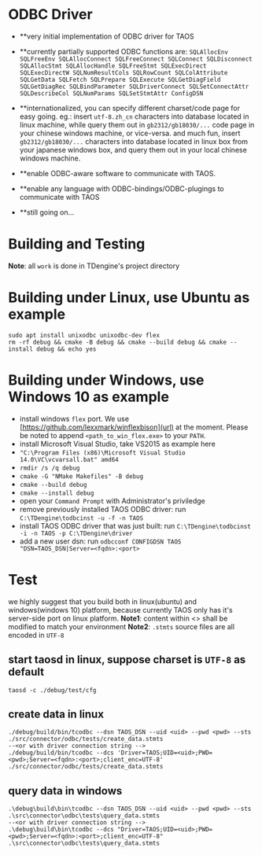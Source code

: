 
# ODBC Driver #

- **very initial implementation of ODBC driver for TAOS

- **currently partially supported ODBC functions are: `
SQLAllocEnv
SQLFreeEnv
SQLAllocConnect
SQLFreeConnect
SQLConnect
SQLDisconnect
SQLAllocStmt
SQLAllocHandle
SQLFreeStmt
SQLExecDirect
SQLExecDirectW
SQLNumResultCols
SQLRowCount
SQLColAttribute
SQLGetData
SQLFetch
SQLPrepare
SQLExecute
SQLGetDiagField
SQLGetDiagRec
SQLBindParameter
SQLDriverConnect
SQLSetConnectAttr
SQLDescribeCol
SQLNumParams
SQLSetStmtAttr
ConfigDSN
`

- **internationalized, you can specify different charset/code page for easy going. eg.: insert `utf-8.zh_cn` characters into database located in linux machine, while query them out in `gb2312/gb18030/...` code page in your chinese windows machine, or vice-versa. and much fun, insert `gb2312/gb18030/...` characters into database located in linux box from
your japanese windows box, and query them out in your local chinese  windows machine.

- **enable ODBC-aware software to communicate with TAOS.

- **enable any language with ODBC-bindings/ODBC-plugings to communicate with TAOS

- **still going on...

# Building and Testing
**Note**: all `work` is done in TDengine's project directory


# Building under Linux, use Ubuntu as example
```
sudo apt install unixodbc unixodbc-dev flex
rm -rf debug && cmake -B debug && cmake --build debug && cmake --install debug && echo yes
```
# Building under Windows, use Windows 10 as example
- install windows `flex` port. We use [https://github.com/lexxmark/winflexbison](url) at the moment. Please be noted to append `<path_to_win_flex.exe>` to your `PATH`.
- install Microsoft Visual Studio, take VS2015 as example here
- `"C:\Program Files (x86)\Microsoft Visual Studio 14.0\VC\vcvarsall.bat" amd64`
- `rmdir /s /q debug`
- `cmake -G "NMake Makefiles" -B debug`
- `cmake --build debug`
- `cmake --install debug`
- open your `Command Prompt` with Administrator's priviledge
- remove previously installed TAOS ODBC driver: run `C:\TDengine\todbcinst -u -f -n TAOS`
- install TAOS ODBC driver that was just built: run `C:\TDengine\todbcinst -i -n TAOS -p C:\TDengine\driver`
- add a new user dsn: run `odbcconf CONFIGDSN TAOS "DSN=TAOS_DSN|Server=<fqdn>:<port>`

# Test
we highly suggest that you build both in linux(ubuntu) and windows(windows 10) platform, because currently TAOS only has it's server-side port on linux platform.
**Note1**: content within <> shall be modified to match your environment
**Note2**: `.stmts` source files are all encoded in `UTF-8`
## start taosd in linux, suppose charset is `UTF-8` as default
```
taosd -c ./debug/test/cfg
```
## create data in linux
```
./debug/build/bin/tcodbc --dsn TAOS_DSN --uid <uid> --pwd <pwd> --sts ./src/connector/odbc/tests/create_data.stmts
--<or with driver connection string -->
./debug/build/bin/tcodbc --dcs 'Driver=TAOS;UID=<uid>;PWD=<pwd>;Server=<fqdn>:<port>;client_enc=UTF-8' ./src/connector/odbc/tests/create_data.stmts
```
## query data in windows
```
.\debug\build\bin\tcodbc --dsn TAOS_DSN --uid <uid> --pwd <pwd> --sts .\src\connector\odbc\tests\query_data.stmts
--<or with driver connection string -->
.\debug\build\bin\tcodbc --dcs "Driver=TAOS;UID=<uid>;PWD=<pwd>;Server=<fqdn>:<port>;client_enc=UTF-8" .\src\connector\odbc\tests\query_data.stmts
```


